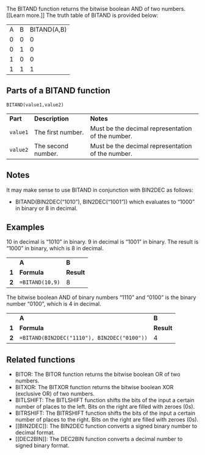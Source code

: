 The BITAND function returns the bitwise boolean AND of two numbers. [[Learn more.]] The truth table of BITAND is provided below:

|  |  |  |
| --- | --- | --- |
| A | B | BITAND(A,B) |
| 0 | 0 | 0 |
| 0 | 1 | 0 |
| 1 | 0 | 0 |
| 1 | 1 | 1 |

Parts of a BITAND function
--------------------------

`BITAND(value1,value2)`

|  |  |  |
| --- | --- | --- |
| **Part** | **Description** | **Notes** |
| `value1` | The first number. | Must be the decimal representation of the number. |
| `value2` | The second number. | Must be the decimal representation of the number. |

Notes
-----

It may make sense to use BITAND in conjunction with BIN2DEC as follows:

* BITAND(BIN2DEC(“1010”), BIN2DEC(“1001”)) which evaluates to “1000” in binary or 8 in decimal.

Examples
--------

10 in decimal is “1010” in binary. 9 in decimal is “1001” in binary. The result is “1000” in binary, which is 8 in decimal.

|  |  |  |
| --- | --- | --- |
|  | **A** | **B** |
| **1** | **Formula** | **Result** |
| **2** | `=BITAND(10,9)` | 8 |

The bitwise boolean AND of binary numbers “1110” and “0100” is the binary number “0100”, which is 4 in decimal.

|  |  |  |
| --- | --- | --- |
|  | **A** | **B** |
| **1** | **Formula** | **Result** |
| **2** | `=BITAND(BIN2DEC("1110"), BIN2DEC("0100"))` | 4 |

Related functions
-----------------

* BITOR: The BITOR function returns the bitwise boolean OR of two numbers.
* BITXOR: The BITXOR function returns the bitwise boolean XOR (exclusive OR) of two numbers.
* BITLSHIFT: The BITLSHIFT function shifts the bits of the input a certain number of places to the left. Bits on the right are filled with zeroes (0s).
* BITRSHIFT: The BITRSHIFT function shifts the bits of the input a certain number of places to the right. Bits on the right are filled with zeroes (0s).
* [[BIN2DEC]]: The BIN2DEC function converts a signed binary number to decimal format.
* [[DEC2BIN]]: The DEC2BIN function converts a decimal number to signed binary format.